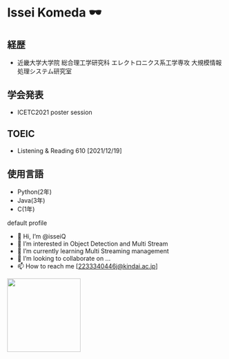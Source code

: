 # Issei Komeda 🕶  

## 経歴
 - 近畿大学大学院 総合理工学研究科 エレクトロニクス系工学専攻 大規模情報処理システム研究室

## 学会発表
 - ICETC2021 poster session

## TOEIC
 - Listening & Reading 610 [2021/12/19]

## 使用言語
 - Python(2年)
 - Java(3年)
 - C(1年)

default profile
- 👋 Hi, I’m @isseiQ
- 👀 I’m interested in Object Detection and Multi Stream
- 🌱 I’m currently learning Multi Streaming management
- 💞️ I’m looking to collaborate on ...
- 📫 How to reach me [2233340446j@kindai.ac.jp]

<!---
isseiQ/isseiQ is a ✨ special ✨ repository because its `README.md` (this file) appears on your GitHub profile.
You can click the Preview link to take a look at your changes.
--->

<a href="https://github.com/tocoteron">
  <img align="left" height="170px" src="https://github-readme-stats.vercel.app/api/top-langs/?username=tocoteron&layout=compact&theme=dracula" />
</a>
